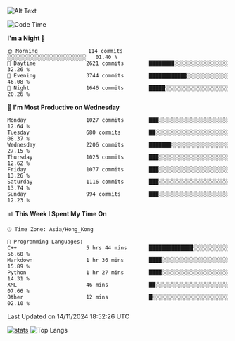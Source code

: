 ![Alt Text](https://media.tenor.com/3Gehha8RO-sAAAAC/goose-dance.gif)

<!--START_SECTION:waka-->
![Code Time](http://img.shields.io/badge/Code%20Time-349%20hrs%2035%20mins-blue)

**I'm a Night 🦉** 

```text
🌞 Morning                114 commits         ░░░░░░░░░░░░░░░░░░░░░░░░░   01.40 % 
🌆 Daytime                2621 commits        ████████░░░░░░░░░░░░░░░░░   32.26 % 
🌃 Evening                3744 commits        ████████████░░░░░░░░░░░░░   46.08 % 
🌙 Night                  1646 commits        █████░░░░░░░░░░░░░░░░░░░░   20.26 % 
```
📅 **I'm Most Productive on Wednesday** 

```text
Monday                   1027 commits        ███░░░░░░░░░░░░░░░░░░░░░░   12.64 % 
Tuesday                  680 commits         ██░░░░░░░░░░░░░░░░░░░░░░░   08.37 % 
Wednesday                2206 commits        ███████░░░░░░░░░░░░░░░░░░   27.15 % 
Thursday                 1025 commits        ███░░░░░░░░░░░░░░░░░░░░░░   12.62 % 
Friday                   1077 commits        ███░░░░░░░░░░░░░░░░░░░░░░   13.26 % 
Saturday                 1116 commits        ███░░░░░░░░░░░░░░░░░░░░░░   13.74 % 
Sunday                   994 commits         ███░░░░░░░░░░░░░░░░░░░░░░   12.23 % 
```


📊 **This Week I Spent My Time On** 

```text
🕑︎ Time Zone: Asia/Hong_Kong

💬 Programming Languages: 
C++                      5 hrs 44 mins       ██████████████░░░░░░░░░░░   56.60 % 
Markdown                 1 hr 36 mins        ████░░░░░░░░░░░░░░░░░░░░░   15.89 % 
Python                   1 hr 27 mins        ████░░░░░░░░░░░░░░░░░░░░░   14.31 % 
XML                      46 mins             ██░░░░░░░░░░░░░░░░░░░░░░░   07.66 % 
Other                    12 mins             █░░░░░░░░░░░░░░░░░░░░░░░░   02.10 % 
```


 Last Updated on 14/11/2024 18:52:26 UTC
<!--END_SECTION:waka-->
[![stats](https://github-readme-stats-rose-phi.vercel.app/api?username=jxncted&count_private=true)](https://github.com/jxncted/github-readme-stats)
![Top Langs](https://github-readme-stats-rose-phi.vercel.app/api/top-langs/?username=jxncted\&layout=compact&hide=c,assembly,jupyter%20notebook)
